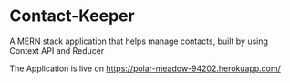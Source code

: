 # Contact-Keeper
A MERN stack application that helps manage contacts,  built by using Context API and Reducer

The Application is live on https://polar-meadow-94202.herokuapp.com/
